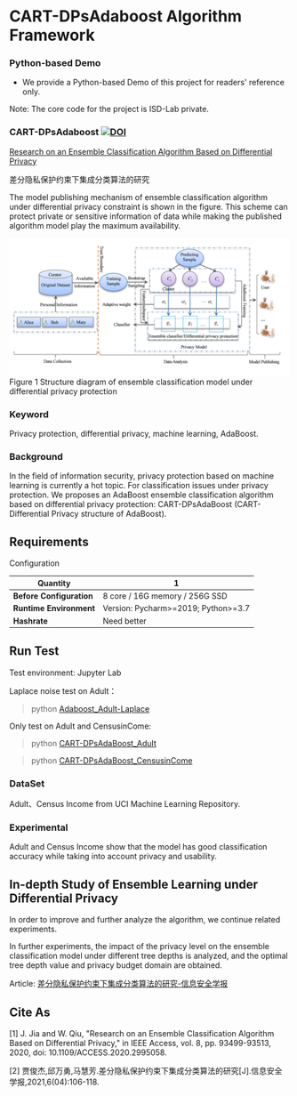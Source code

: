 # CART-DPsAdaboost Algorithm Framework


### Python-based Demo

* We provide a Python-based Demo of this project for readers' reference only.

Note: The core code for the project is ISD-Lab private.


### CART-DPsAdaboost  [![DOI](doi.org/10.1109/ACCESS.2020.2995058)](https://ieeexplore.ieee.org/abstract/document/9094704)

[Research on an Ensemble Classification Algorithm Based on Differential Privacy](https://ieeexplore.ieee.org/abstract/document/9094704)

差分隐私保护约束下集成分类算法的研究

The model publishing mechanism of ensemble classification algorithm under differential privacy constraint is shown in the figure. This scheme can protect private or sensitive information of data while making the published algorithm model play the maximum availability.

 ![](/result/Graphical_Abstract.png)
 Figure 1 Structure diagram of ensemble classification model under differential privacy protection

### Keyword

Privacy protection, differential privacy, machine learning, AdaBoost.

### Background

In the field of information security, privacy protection based on machine learning is currently a hot topic. 
For classification issues under privacy protection. We proposes an AdaBoost ensemble classification algorithm based on 
differential privacy protection: CART-DPsAdaBoost (CART-Differential Privacy structure of AdaBoost). 

## Requirements

Configuration

| **Quantity**            |    1                                                  |
| ----------------------  | ----------------------------------------------------- |
| **Before Configuration**| 8 core / 16G memory / 256G SSD                        |
| **Runtime Environment** | Version: Pycharm>=2019; Python>=3.7                   |
| **Hashrate**            | Need better                                           |

## Run Test

Test environment: Jupyter Lab

Laplace noise test on Adult：

> python [Adaboost_Adult-Laplace](Adaboost_Adult-Laplace)

Only test on Adult and CensusinCome:

> python [CART-DPsAdaBoost_Adult](CART-DPsAdaBoost_Adult)

> python [CART-DPsAdaBoost_CensusinCome](CART-DPsAdaBoost_CensusinCome)


### DataSet

Adult、Census Income from UCI Machine Learning Repository.

### Experimental

Adult and Census Income show that the model has good classification accuracy while taking into account privacy and usability. 

## In-depth Study of Ensemble Learning under Differential Privacy

In order to improve and further analyze the algorithm, we continue related experiments. 

In further experiments, the impact of the privacy level on the ensemble classification model under different tree
depths is analyzed, and the optimal tree depth value and privacy budget domain are obtained.

Article: [差分隐私保护约束下集成分类算法的研究-信息安全学报](https://kns.cnki.net/kcms/detail/detail.aspx?dbcode=CJFD&dbname=CJFDLAST2021&filename=XAXB202104007&uniplatform=NZKPT&v=AAQtkV0Zi8V3c0w%25mmd2F3ddKMLSn46bRWjuP%25mmd2B5zm%25mmd2BfAVfqy0Y0HIfd6wyIRxPsxXwUvD)

## Cite As
[1] J. Jia and W. Qiu, "Research on an Ensemble Classification Algorithm Based on Differential Privacy," in IEEE Access, vol. 8, pp. 93499-93513, 2020, doi: 10.1109/ACCESS.2020.2995058.

[2] 贾俊杰,邱万勇,马慧芳.差分隐私保护约束下集成分类算法的研究[J].信息安全学报,2021,6(04):106-118.














